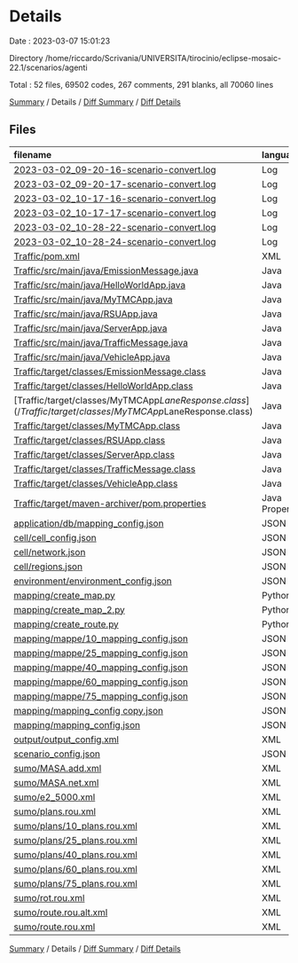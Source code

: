 # Details

Date : 2023-03-07 15:01:23

Directory /home/riccardo/Scrivania/UNIVERSITA/tirocinio/eclipse-mosaic-22.1/scenarios/agenti

Total : 52 files,  69502 codes, 267 comments, 291 blanks, all 70060 lines

[Summary](results.md) / Details / [Diff Summary](diff.md) / [Diff Details](diff-details.md)

## Files
| filename | language | code | comment | blank | total |
| :--- | :--- | ---: | ---: | ---: | ---: |
| [2023-03-02_09-20-16-scenario-convert.log](/2023-03-02_09-20-16-scenario-convert.log) | Log | 14 | 0 | 1 | 15 |
| [2023-03-02_09-20-17-scenario-convert.log](/2023-03-02_09-20-17-scenario-convert.log) | Log | 626 | 0 | 3 | 629 |
| [2023-03-02_10-17-16-scenario-convert.log](/2023-03-02_10-17-16-scenario-convert.log) | Log | 14 | 0 | 1 | 15 |
| [2023-03-02_10-17-17-scenario-convert.log](/2023-03-02_10-17-17-scenario-convert.log) | Log | 699 | 0 | 3 | 702 |
| [2023-03-02_10-28-22-scenario-convert.log](/2023-03-02_10-28-22-scenario-convert.log) | Log | 14 | 0 | 1 | 15 |
| [2023-03-02_10-28-24-scenario-convert.log](/2023-03-02_10-28-24-scenario-convert.log) | Log | 360 | 0 | 3 | 363 |
| [Traffic/pom.xml](/Traffic/pom.xml) | XML | 27 | 0 | 7 | 34 |
| [Traffic/src/main/java/EmissionMessage.java](/Traffic/src/main/java/EmissionMessage.java) | Java | 33 | 0 | 7 | 40 |
| [Traffic/src/main/java/HelloWorldApp.java](/Traffic/src/main/java/HelloWorldApp.java) | Java | 16 | 1 | 7 | 24 |
| [Traffic/src/main/java/MyTMCApp.java](/Traffic/src/main/java/MyTMCApp.java) | Java | 128 | 46 | 49 | 223 |
| [Traffic/src/main/java/RSUApp.java](/Traffic/src/main/java/RSUApp.java) | Java | 45 | 7 | 17 | 69 |
| [Traffic/src/main/java/ServerApp.java](/Traffic/src/main/java/ServerApp.java) | Java | 51 | 1 | 20 | 72 |
| [Traffic/src/main/java/TrafficMessage.java](/Traffic/src/main/java/TrafficMessage.java) | Java | 25 | 1 | 6 | 32 |
| [Traffic/src/main/java/VehicleApp.java](/Traffic/src/main/java/VehicleApp.java) | Java | 154 | 35 | 67 | 256 |
| [Traffic/target/classes/EmissionMessage.class](/Traffic/target/classes/EmissionMessage.class) | Java | 13 | 0 | 0 | 13 |
| [Traffic/target/classes/HelloWorldApp.class](/Traffic/target/classes/HelloWorldApp.class) | Java | 17 | 0 | 0 | 17 |
| [Traffic/target/classes/MyTMCApp$LaneResponse.class](/Traffic/target/classes/MyTMCApp$LaneResponse.class) | Java | 9 | 0 | 0 | 9 |
| [Traffic/target/classes/MyTMCApp.class](/Traffic/target/classes/MyTMCApp.class) | Java | 71 | 0 | 1 | 72 |
| [Traffic/target/classes/RSUApp.class](/Traffic/target/classes/RSUApp.class) | Java | 40 | 0 | 0 | 40 |
| [Traffic/target/classes/ServerApp.class](/Traffic/target/classes/ServerApp.class) | Java | 31 | 0 | 0 | 31 |
| [Traffic/target/classes/TrafficMessage.class](/Traffic/target/classes/TrafficMessage.class) | Java | 10 | 0 | 0 | 10 |
| [Traffic/target/classes/VehicleApp.class](/Traffic/target/classes/VehicleApp.class) | Java | 69 | 0 | 0 | 69 |
| [Traffic/target/maven-archiver/pom.properties](/Traffic/target/maven-archiver/pom.properties) | Java Properties | 3 | 2 | 1 | 6 |
| [application/db/mapping_config.json](/application/db/mapping_config.json) | JSON | 12 | 0 | 0 | 12 |
| [cell/cell_config.json](/cell/cell_config.json) | JSON | 4 | 0 | 0 | 4 |
| [cell/network.json](/cell/network.json) | JSON | 71 | 0 | 4 | 75 |
| [cell/regions.json](/cell/regions.json) | JSON | 3 | 0 | 0 | 3 |
| [environment/environment_config.json](/environment/environment_config.json) | JSON | 3 | 0 | 0 | 3 |
| [mapping/create_map.py](/mapping/create_map.py) | Python | 20 | 26 | 17 | 63 |
| [mapping/create_map_2.py](/mapping/create_map_2.py) | Python | 27 | 28 | 18 | 73 |
| [mapping/create_route.py](/mapping/create_route.py) | Python | 23 | 13 | 6 | 42 |
| [mapping/mappe/10_mapping_config.json](/mapping/mappe/10_mapping_config.json) | JSON | 506 | 0 | 1 | 507 |
| [mapping/mappe/25_mapping_config.json](/mapping/mappe/25_mapping_config.json) | JSON | 506 | 0 | 0 | 506 |
| [mapping/mappe/40_mapping_config.json](/mapping/mappe/40_mapping_config.json) | JSON | 506 | 0 | 1 | 507 |
| [mapping/mappe/60_mapping_config.json](/mapping/mappe/60_mapping_config.json) | JSON | 506 | 0 | 0 | 506 |
| [mapping/mappe/75_mapping_config.json](/mapping/mappe/75_mapping_config.json) | JSON | 706 | 0 | 1 | 707 |
| [mapping/mapping_config copy.json](/mapping/mapping_config%20copy.json) | JSON | 36 | 0 | 4 | 40 |
| [mapping/mapping_config.json](/mapping/mapping_config.json) | JSON | 506 | 0 | 1 | 507 |
| [output/output_config.xml](/output/output_config.xml) | XML | 15 | 35 | 1 | 51 |
| [scenario_config.json](/scenario_config.json) | JSON | 34 | 0 | 1 | 35 |
| [sumo/MASA.add.xml](/sumo/MASA.add.xml) | XML | 443 | 0 | 3 | 446 |
| [sumo/MASA.net.xml](/sumo/MASA.net.xml) | XML | 33,332 | 13 | 12 | 33,357 |
| [sumo/e2_5000.xml](/sumo/e2_5000.xml) | XML | 2,175 | 21 | 3 | 2,199 |
| [sumo/plans.rou.xml](/sumo/plans.rou.xml) | XML | 5,006 | 0 | 2 | 5,008 |
| [sumo/plans/10_plans.rou.xml](/sumo/plans/10_plans.rou.xml) | XML | 4,514 | 0 | 1 | 4,515 |
| [sumo/plans/25_plans.rou.xml](/sumo/plans/25_plans.rou.xml) | XML | 3,764 | 0 | 3 | 3,767 |
| [sumo/plans/40_plans.rou.xml](/sumo/plans/40_plans.rou.xml) | XML | 3,014 | 0 | 2 | 3,016 |
| [sumo/plans/60_plans.rou.xml](/sumo/plans/60_plans.rou.xml) | XML | 2,014 | 0 | 1 | 2,015 |
| [sumo/plans/75_plans.rou.xml](/sumo/plans/75_plans.rou.xml) | XML | 1,264 | 10 | 2 | 1,276 |
| [sumo/rot.rou.xml](/sumo/rot.rou.xml) | XML | 23 | 0 | 7 | 30 |
| [sumo/route.rou.alt.xml](/sumo/route.rou.alt.xml) | XML | 4,999 | 14 | 3 | 5,016 |
| [sumo/route.rou.xml](/sumo/route.rou.xml) | XML | 3,001 | 14 | 3 | 3,018 |

[Summary](results.md) / Details / [Diff Summary](diff.md) / [Diff Details](diff-details.md)